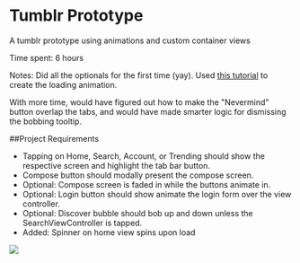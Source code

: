 # Tumblr Prototype
A tumblr prototype using animations and custom container views

Time spent: 6 hours

Notes: Did all the optionals for the first time (yay). Used <a href="https://www.google.com/webhp?sourceid=chrome-instant&ion=1&espv=2&ie=UTF-8#q=loading%20png%20swift">this tutorial</a> to create the loading animation.

With more time, would have figured out how to make the "Nevermind" button overlap the tabs, and would have made smarter logic for dismissing the bobbing tooltip.

##Project Requirements
- Tapping on Home, Search, Account, or Trending should show the respective screen and highlight the tab bar button.
- Compose button should modally present the compose screen.
- Optional: Compose screen is faded in while the buttons animate in.
- Optional: Login button should show animate the login form over the view controller.
- Optional: Discover bubble should bob up and down unless the SearchViewController is tapped.
- Added: Spinner on home view spins upon load

<img src="http://cece.is/codepath/week4/Tumblr-Demo.gif">


